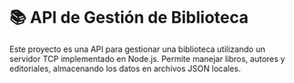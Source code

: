 # 📚 API de Gestión de Biblioteca

Este proyecto es una API para gestionar una biblioteca utilizando un servidor TCP implementado en Node.js. Permite manejar libros, autores y editoriales, almacenando los datos en archivos JSON locales.

